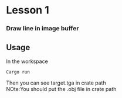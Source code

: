 # Lesson 1
### Draw line in image buffer

## Usage
In the workspace
```
Cargo run
```
Then you can see target.tga in crate path <br>
NOte:You should put the .obj file in crate path
